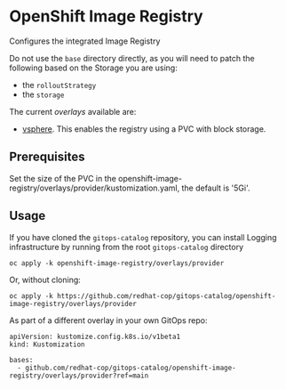 # OpenShift Image Registry

Configures the integrated Image Registry

Do not use the `base` directory directly, as you will need to patch the following based on the Storage you are using: 
* the `rolloutStrategy`
* the `storage`

The current *overlays* available are:
* [vsphere](overlays/vsphere). This enables the registry using a PVC with block storage.

## Prerequisites

Set the size of the PVC in the openshift-image-registry/overlays/provider/kustomization.yaml, the default is '5Gi'.

## Usage

If you have cloned the `gitops-catalog` repository, you can install Logging infrastructure by running from the root `gitops-catalog` directory

```
oc apply -k openshift-image-registry/overlays/provider
```

Or, without cloning:

```
oc apply -k https://github.com/redhat-cop/gitops-catalog/openshift-image-registry/overlays/provider
```

As part of a different overlay in your own GitOps repo:

```
apiVersion: kustomize.config.k8s.io/v1beta1
kind: Kustomization

bases:
  - github.com/redhat-cop/gitops-catalog/openshift-image-registry/overlays/provider?ref=main
```
